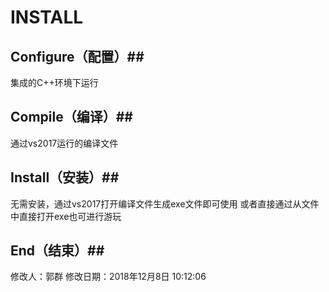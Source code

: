 # INSTALL #

## Configure（配置）##
集成的C++环境下运行

## Compile（编译）##
通过vs2017运行的编译文件

## Install（安装）##
无需安装，通过vs2017打开编译文件生成exe文件即可使用
或者直接通过从文件中直接打开exe也可进行游玩

## End（结束）##

修改人：郭群
修改日期：2018年12月8日 10:12:06
